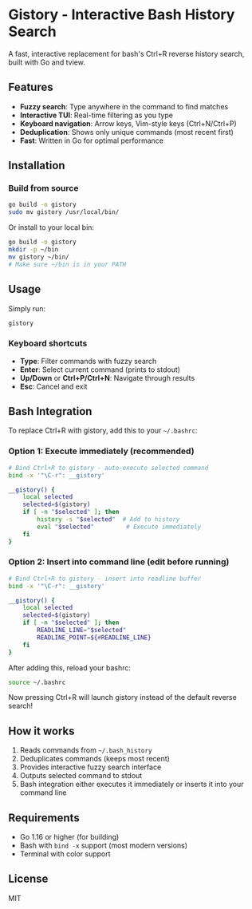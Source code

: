 # Gistory - Interactive Bash History Search

A fast, interactive replacement for bash's Ctrl+R reverse history search, built with Go and tview.

## Features

- **Fuzzy search**: Type anywhere in the command to find matches
- **Interactive TUI**: Real-time filtering as you type
- **Keyboard navigation**: Arrow keys, Vim-style keys (Ctrl+N/Ctrl+P)
- **Deduplication**: Shows only unique commands (most recent first)
- **Fast**: Written in Go for optimal performance

## Installation

### Build from source

```bash
go build -o gistory
sudo mv gistory /usr/local/bin/
```

Or install to your local bin:

```bash
go build -o gistory
mkdir -p ~/bin
mv gistory ~/bin/
# Make sure ~/bin is in your PATH
```

## Usage

Simply run:

```bash
gistory
```

### Keyboard shortcuts

- **Type**: Filter commands with fuzzy search
- **Enter**: Select current command (prints to stdout)
- **Up/Down** or **Ctrl+P/Ctrl+N**: Navigate through results
- **Esc**: Cancel and exit

## Bash Integration

To replace Ctrl+R with gistory, add this to your `~/.bashrc`:

### Option 1: Execute immediately (recommended)

```bash
# Bind Ctrl+R to gistory - auto-execute selected command
bind -x '"\C-r": __gistory'

__gistory() {
    local selected
    selected=$(gistory)
    if [ -n "$selected" ]; then
        history -s "$selected"  # Add to history
        eval "$selected"         # Execute immediately
    fi
}
```

### Option 2: Insert into command line (edit before running)

```bash
# Bind Ctrl+R to gistory - insert into readline buffer
bind -x '"\C-r": __gistory'

__gistory() {
    local selected
    selected=$(gistory)
    if [ -n "$selected" ]; then
        READLINE_LINE="$selected"
        READLINE_POINT=${#READLINE_LINE}
    fi
}
```

After adding this, reload your bashrc:

```bash
source ~/.bashrc
```

Now pressing Ctrl+R will launch gistory instead of the default reverse search!

## How it works

1. Reads commands from `~/.bash_history`
2. Deduplicates commands (keeps most recent)
3. Provides interactive fuzzy search interface
4. Outputs selected command to stdout
5. Bash integration either executes it immediately or inserts it into your command line

## Requirements

- Go 1.16 or higher (for building)
- Bash with `bind -x` support (most modern versions)
- Terminal with color support

## License

MIT
